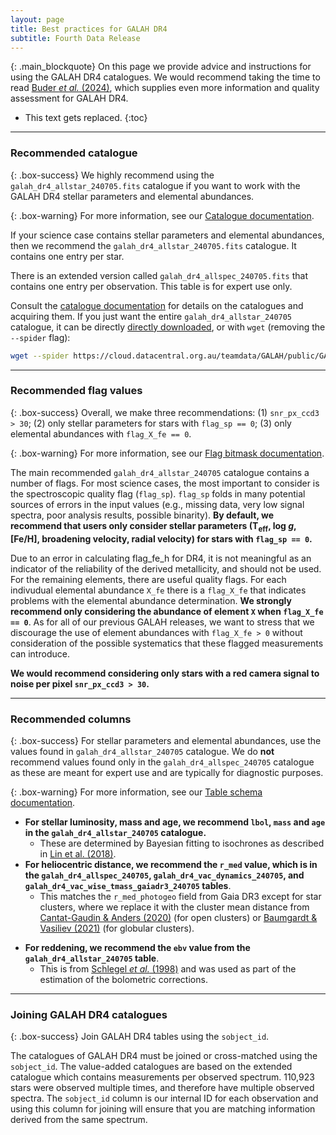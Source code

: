 ```yaml
---
layout: page
title: Best practices for GALAH DR4
subtitle: Fourth Data Release
---
```



{: .main_blockquote}
On this page we provide advice and instructions for using the GALAH DR4 catalogues. We would recommend taking the time to read [Buder *et al.* (2024)](https://arxiv.org/abs/2409.19858v1), which supplies even more information and quality assessment for GALAH DR4. 

* This text gets replaced.
{:toc}

---

### Recommended catalogue

{: .box-success}
We highly recommend using the `galah_dr4_allstar_240705.fits` catalogue if you want to work with the GALAH DR4 stellar parameters and elemental abundances.

{: .box-warning}
For more information, see our [Catalogue documentation](/dr4/the_catalogues).

If your science case contains stellar parameters and elemental abundances, then we recommend the `galah_dr4_allstar_240705.fits` catalogue. It contains one entry per star.

There is an extended version called `galah_dr4_allspec_240705.fits` that contains one entry per observation. This table is for expert use only.

Consult the [catalogue documentation](/dr4/the_catalogues) for details on the catalogues and acquiring them. If you just want the entire `galah_dr4_allstar_240705` catalogue, it can be directly [directly downloaded](https://cloud.datacentral.org.au/teamdata/GALAH/public/GALAH_DR4/catalogs/), or with `wget` (removing the `--spider` flag):

```bash
wget --spider https://cloud.datacentral.org.au/teamdata/GALAH/public/GALAH_DR4/catalogs/galah_dr4_allstar_240705.fits
```

---

### Recommended flag values

{: .box-success}
Overall, we make three recommendations: (1) `snr_px_ccd3 > 30`; (2) only stellar parameters for stars with `flag_sp == 0`; (3) only elemental abundances with `flag_X_fe == 0`.

{: .box-warning}
For more information, see our [Flag bitmask documentation](/dr4/flags).

The main recommended `galah_dr4_allstar_240705` catalogue contains a number of flags. For most science cases, the most important to consider is the spectroscopic quality flag (`flag_sp`). `flag_sp` folds in many potential sources of errors in the input values (e.g., missing data, very low signal spectra, poor analysis results, possible binarity). **By default, we recommend that users only consider stellar parameters (T<sub>eff</sub>, log *g*, [Fe/H], broadening velocity, radial velocity) for stars with `flag_sp == 0`.**

Due to an error in calculating flag_fe_h for DR4, it is not meaningful as an indicator of the reliability of the derived metallicity, and should not be used. For the remaining elements, there are useful quality flags. For each indivudual elemental abundance `X_fe` there is a `flag_X_fe` that indicates problems with the elemental abundance determination. **We strongly recommend only considering the abundance of element `X` when `flag_X_fe == 0`**. As for all of our previous GALAH releases, we want to stress that we discourage the use of element abundances with `flag_X_fe > 0` without consideration of the possible systematics that these flagged measurements can introduce.

**We would recommend considering only stars with a red camera signal to noise per pixel `snr_px_ccd3 > 30`.**

---

### Recommended columns

{: .box-success}
For stellar parameters and elemental abundances, use the values found in `galah_dr4_allstar_240705` catalogue. We do **not** recommend values found only in the `galah_dr4_allspec_240705` catalogue as these are meant for expert use and are typically for diagnostic purposes.

{: .box-warning}
For more information, see our [Table schema documentation](/dr4/table_schema).
<!---
In the catalogues that constitute GALAH DR4, for many parameters we provide only one value, e.g., for the overall α-element abundance there is just `alpha_fe`. However, some parameters have multiple values calculated by different methods. In this section, we discuss these parameters and in most cases make a recommendation on the value to use.
--->
* **For stellar luminosity, mass and age, we recommend `lbol`, `mass` and `age` in the `galah_dr4_allstar_240705` catalogue.**
    - These are determined by Bayesian fitting to isochrones as described in [Lin et al. (2018)](https://ui.adsabs.harvard.edu/abs/2018MNRAS.477.2966L/abstract).
* **For heliocentric distance, we recommend the `r_med` value, which is in the `galah_dr4_allspec_240705`, `galah_dr4_vac_dynamics_240705`, and `galah_dr4_vac_wise_tmass_gaiadr3_240705` tables**.
    - This matches the `r_med_photogeo` field from Gaia DR3 except for star clusters, where we replace it with the cluster mean distance from [Cantat-Gaudin & Anders (2020)](https://ui.adsabs.harvard.edu/abs/2020A%26A...633A..99C/abstract) (for open clusters) or [Baumgardt & Vasiliev (2021)](https://ui.adsabs.harvard.edu/abs/2021MNRAS.505.5957B/abstract) (for globular clusters).
<!---
    - `distance_bstep` was calculated as part of the estimation of age, mass, radius etc found in the `GALAH_DR3_VAC_ages_v2` catalogue.
    - `distance_bstep` was used for the vast majority of stars (96 per cent) in the calculation of Galactic kinematic and dynamic parameters in `GALAH_DR3_VAC_dynamics_v2`. For the other 4 per cent of the stars we mostly use the photogeometric distances `r_med_photogeo` in the `GALAH_DR3_VAC_GaiaEDR3_v2` table as calculated by [Bailer-Jones *et al.* (2020)](https://doi.org/10.3847/1538-3881/abd806). The distance used for a given spectrum is provided by the `use_dist_flag` in the `GALAH_DR3_VAC_dynamics_v2` table.
    --->
* **For reddening, we recommend the `ebv` value from the `galah_dr4_allstar_240705` table**.
    - This is from [Schlegel *et al.* (1998)](https://doi.org/10.1086/305772) and was used as part of the estimation of the bolometric corrections.
<!---
* Distinct from the iron abundance ([Fe/H]) calculated from the spectra, the `GALAH_DR3_VAC_ages_v2` table includes the initial and current metallicity of the star (`meh_ini_bstep` and `meh_act_bstep`) as calculated by BSTEP. These values were not used as part of the abundance analysis.

This table summarizies the parameters in GALAH DR4 for which there are multiple values for a given star. We have bolded our recommended column.

| Parameter and<br/>recommended value | `main_allstar` | `main_allspec` | `VAC_ages` | `VAC_rv` | `VAC_GaiaEDR3` |
| :------ |:--- | :--- | :------ |:--- | :--- | :--- |
| Radial velocity:<br/>**`rv_galah`** | **`rv_galah`**,<br/>`rv_gaia_dr2` | **`rv_galah`**,<br/>`rv_gaia_dr2`,<br/>`rv_guess`,<br/>`rv_5854`,<br/>`rv_6708`,<br/>`rv_6722` |  | **`rv_galah`**,<br/>`rv_sme_v2`,<br/>`rv_sme_v1`,<br/>`rv_obst`,<br/>`rv_nogr_obst`,<br/>`dr2_radial_velocity` | `dr2_radial_velocity` |
| Effective Temperature:<br/>**`teff`** | **`teff`**,<br/>`irfm_teff` | **`teff`**,<br/>`irfm_teff`,<br/>`init_teff`,<br/>`teff_guess` | `teff_bstep` |  |  |
| Surface gravity:<br/>**`logg`** | **`logg`** | **`logg`**,<br/>`init_logg`,<br/>`logg_guess` | `logg_bstep` |  |  |
| [Fe/H]:<br/>**`fe_h`** |  **`fe_h`**,<br/>`fe_h_atmo` |  **`fe_h`**,<br/>`fe_h_atmo`,<br/>`init_fe_h_atmo`,<br/>`feh_guess` |  |  |  |
| Broadening velocity:<br/>**`vbroad`** | **`vbroad`**  | **`vbroad`**,<br/>`init_vbroad` |  |  |  |
| Stellar luminosity:<br/>**`log_lum_bstep`** |  | `lbol` | **`log_lum_bstep`** |  |  |
| Stellar mass:<br/>**`m_act_bstep`** |  | `mass` | **`m_act_bstep`**,<br/>`m_ini_bstep` |  |  |
| Stellar age:<br/>**`age_bstep`** |  | `age` | **`age_bstep`** |  |  |
| Distance:<br/>**`distance_bstep`** | `r_est_dr2` | `r_est_dr2` | **`distance_bstep`** |  | `r_med_geo`,<br/>`r_med_photogeo` |
| E(B-V):<br/>**`ebv`** | **`ebv`**,<br/>`irfm_ebv` | **`ebv`**,<br/>`irfm_ebv` | `ebv_bstep` |  |  |
| Parallax  | `parallax_dr2` | `parallax_dr2` |  |  | `parallax`,<br/>`parallax_corr` |
| Metallicity |  |  | `meh_act_bstep`,<br/>`meh_ini_bstep` |  |  |
--->

---

### Joining GALAH DR4 catalogues

{: .box-success}
Join GALAH DR4 tables using the `sobject_id`.

The catalogues of GALAH DR4 must be joined or cross-matched using the `sobject_id`. The value-added catalogues are based on the extended catalogue which contains measurements per observed spectrum. 110,923 stars were observed multiple times, and therefore have multiple observed spectra. The `sobject_id` column is our internal ID for each observation and using this column for joining will ensure that you are matching information derived from the same spectrum.

<!---
For instance, to join the `GALAH_DR4_main_allstar` and `GALAH_DR4_VAC_dynamics` catalogues [using Data Central](https://datacentral.org.au/services/query/), the following ADQL query could be used:

```sql
SELECT
  TOP 100
  g_ms.dr3_source_id, g_ms.teff, g_ms.logg, g_ms.fe_h,
  g_ages.sobject_id, g_ages.age_bstep, g_ages.e_age_bstep
  FROM galah_dr3p2.main_star AS g_ms
  JOIN galah_dr3p2.vac_dyn AS g_dyn
  	ON g_ms.sobject_id = g_dyn.sobject_id
```

{: .box-warning}
Data Central's ADQL engine does not like column name clashes. So if you are merging tables, it is necessary to explicitly list the columns of interest.
--->
